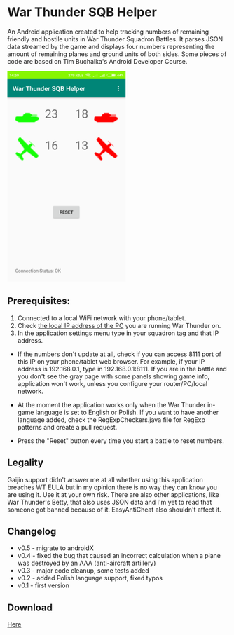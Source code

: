 # War Thunder SQB Helper

An Android application created to help tracking numbers of remaining friendly and hostile units in War Thunder Squadron Battles.
It parses JSON data streamed by the game and displays four numbers representing the amount of remaining planes and ground units of both sides.
Some pieces of code are based on Tim Buchalka's Android Developer Course.

<img src="screenshot.png" height="480">

## Prerequisites:
1. Connected to a local WiFi network with your phone/tablet.
2. Check [the local IP address of the PC](https://kb.wisc.edu/27309) you are running War Thunder on.
3. In the application settings menu type in your squadron tag and that IP address.

- If the numbers don't update at all, check if you can access 8111 port of this IP on your phone/tablet web browser.
 For example, if your IP address is 192.168.0.1, type in 192.168.0.1:8111.
 If you are in the battle and you don't see the gray page with some panels showing game info, application won't work, unless you configure your router/PC/local network.

- At the moment the application works only when the War Thunder in-game language is set to English or Polish.
If you want to have another language added, check the RegExpCheckers.java file for RegExp patterns and create a pull request.

- Press the "Reset" button every time you start a battle to reset numbers.

## Legality
Gaijin support didn't answer me at all whether using this application breaches WT EULA but in my opinion there is no way they can know you are using it.
Use it at your own risk.
There are also other applications, like War Thunder's Betty, that also uses JSON data and I'm yet to read that someone got banned because of it.
EasyAntiCheat also shouldn't affect it.

## Changelog
- v0.5 - migrate to androidX
- v0.4 - fixed the bug that caused an incorrect calculation when a plane was destroyed by an AAA (anti-aircraft artillery)
- v0.3 - major code cleanup, some tests added
- v0.2 - added Polish language support, fixed typos
- v0.1 - first version

## Download
[Here](https://github.com/gserej/WarThunderSQBHelper/raw/master/app/release/WT_SQB_Helper_v0.5.apk)
